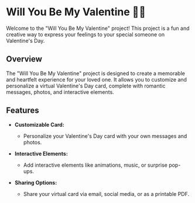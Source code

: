 # Will You Be My Valentine  💖🌹

Welcome to the "Will You Be My Valentine" project! This project is a fun and creative way to express your feelings to your special someone on Valentine's Day.

## Overview 

The "Will You Be My Valentine" project is designed to create a memorable and heartfelt experience for your loved one. It allows you to customize and personalize a virtual Valentine's Day card, complete with romantic messages, photos, and interactive elements.

## Features

- **Customizable Card:**
  - Personalize your Valentine's Day card with your own messages and photos.

- **Interactive Elements:**
  - Add interactive elements like animations, music, or surprise pop-ups.

- **Sharing Options:**
  - Share your virtual card via email, social media, or as a printable PDF.

